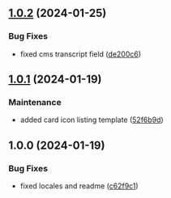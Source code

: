 

## [1.0.2](https://github.com/RedTurtle/volto-wildcard-media/compare/v1.0.1...v1.0.2) (2024-01-25)


### Bug Fixes

* fixed cms transcript field ([de200c6](https://github.com/RedTurtle/volto-wildcard-media/commit/de200c65ecc03220a1178bd529218d77dc0a94d4))

## [1.0.1](https://github.com/RedTurtle/volto-wildcard-media/compare/v1.0.0...v1.0.1) (2024-01-19)


### Maintenance

* added card icon listing template ([52f6b9d](https://github.com/RedTurtle/volto-wildcard-media/commit/52f6b9d6a6521c078b6e104a9505c9a07ac5324b))

## 1.0.0 (2024-01-19)


### Bug Fixes

* fixed locales and readme ([c62f9c1](https://github.com/RedTurtle/volto-wildcard-media/commit/c62f9c17623d8866522c9f2db9d731019f94e7d7))